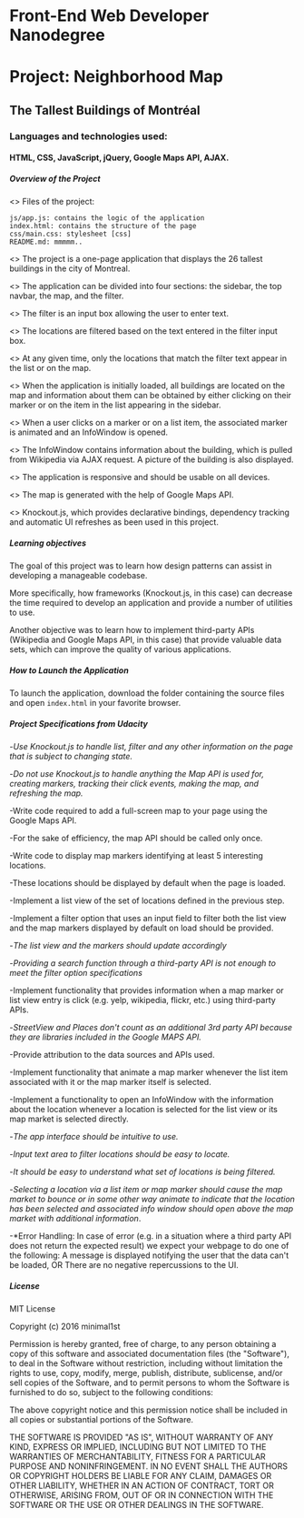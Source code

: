 # Front-End Web Developer Nanodegree
# Project: Neighborhood Map

## The Tallest Buildings of Montréal

### Languages and technologies used: 
#### HTML, CSS, JavaScript, jQuery, Google Maps API, AJAX. 

##### Overview of the Project

<> Files of the project: 

	js/app.js: contains the logic of the application
	index.html: contains the structure of the page
	css/main.css: stylesheet [css]
	README.md: mmmmm..

<> The project is a one-page application that displays the 26 tallest buildings in the city of Montreal. 

<> The application can be divided into four sections: the sidebar, the top navbar, the map, and the filter.

<> The filter is an input box allowing the user to enter text. 

<> The locations are filtered based on the text entered in the filter input box.

<> At any given time, only the locations that match the filter text appear in the list or on the map.

<> When the application is initially loaded, all buildings are located on the map and information about them can be obtained by either clicking on their marker or on the item in the list appearing in the sidebar.

<> When a user clicks on a marker or on a list item, the associated marker is animated and an InfoWindow is opened.

<> The InfoWindow contains information about the building, which is pulled from Wikipedia via AJAX request. A picture of the building is also displayed. 

<> The application is responsive and should be usable on all devices.

<> The map is generated with the help of Google Maps API.

<> Knockout.js, which provides declarative bindings, dependency tracking and automatic UI refreshes as been used in this project.

##### Learning objectives

The goal of this project was to learn how design patterns can assist in developing a manageable codebase. 

More specifically, how frameworks (Knockout.js, in this case) can decrease the time required to develop an application and provide a number of utilities to use.

Another objective was to learn how to implement third-party APIs (Wikipedia and Google Maps API, in this case) that provide valuable data sets, which can improve the quality of various applications.

##### How to Launch the Application

To launch the application, download the folder containing the source files and open `index.html` in your favorite browser.

##### Project Specifications from Udacity

-*Use Knockout.js to handle list, filter and any other information on the page that is subject to changing state.*

-*Do not use Knockout.js to handle anything the Map API is used for, creating markers, tracking their click events, making the map, and refreshing the map.*

-Write code required to add a full-screen map to your page using the Google Maps API. 

-For the sake of efficiency, the map API should be called only once.

-Write code to display map markers identifying at least 5 interesting locations. 

-These locations should be displayed by default when the page is loaded.

-Implement a list view of the set of locations defined in the previous step.

-Implement a filter option that uses an input field to filter both the list view and the map markers displayed by default on load should be provided. 

-*The list view and the markers should update accordingly*

-*Providing a search function through a third-party API is not enough to meet the filter option specifications*

-Implement functionality that provides information when a map marker or list view entry is click (e.g. yelp, wikipedia, flickr, etc.) using third-party APIs. 

-*StreetView and Places don't count as an additional 3rd party API because they are libraries included in the Google MAPS API.*

-Provide attribution to the data sources and APIs used.

-Implement functionality that animate a map marker whenever the list item associated with it or the map marker itself is selected.

-Implement a functionality to open an InfoWindow with the information about the location whenever a location is selected for the list view or its map market is selected directly.

-*The app interface should be intuitive to use.*

-*Input text area to filter locations should be easy to locate.*

-*It should be easy to understand what set of locations is being filtered.*

-*Selecting a location via a list item or map marker should cause the map market to bounce or in some other way animate to indicate that the location has been selected and associated info window should open above the map market with additional information*.

-*Error Handling: In case of error (e.g. in a situation where a third party API does not return the expected result) we expect your webpage to do one of the following: A message is displayed notifying the user that the data can't be loaded, OR There are no negative repercussions to the UI. 

##### License

MIT License

Copyright (c) 2016 minimal1st

Permission is hereby granted, free of charge, to any person obtaining a copy of this software and associated documentation files (the "Software"), to deal in the 	Software without restriction, including without limitation the rights to use, copy, modify, merge, publish, distribute, sublicense, and/or sell copies of the Software, and to permit persons to whom the Software is furnished to do so, subject to the following conditions:

The above copyright notice and this permission notice shall be included in all copies or substantial portions of the Software.

THE SOFTWARE IS PROVIDED "AS IS", WITHOUT WARRANTY OF ANY KIND, EXPRESS OR IMPLIED, INCLUDING BUT NOT LIMITED TO THE WARRANTIES OF MERCHANTABILITY, FITNESS FOR A PARTICULAR PURPOSE AND NONINFRINGEMENT. IN NO EVENT SHALL THE AUTHORS OR COPYRIGHT HOLDERS BE LIABLE FOR ANY CLAIM, DAMAGES OR OTHER LIABILITY, WHETHER IN AN ACTION OF CONTRACT, TORT OR OTHERWISE, ARISING FROM, OUT OF OR IN CONNECTION WITH THE SOFTWARE OR THE USE OR OTHER DEALINGS IN THE SOFTWARE.